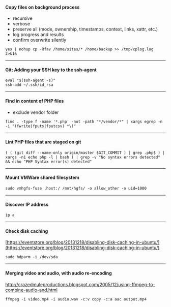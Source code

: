 #### Copy files on background process
+ recursive
+ verbose
+ preserve all (mode, ownership, timestamps, context, links, xattr, etc.)
+ log progress and results
+ confirm overwrite silently
```
yes | nohup cp -Rfav /home/sites/* /home/backup >> /tmp/cplog.log 2>&1&
```
***
#### Git: Adding your SSH key to the ssh-agent
```
eval "$(ssh-agent -s)"
ssh-add ~/.ssh/id_rsa
```
***
#### Find in content of PHP files
+ exclude vendor folder
```
find . -type f -name '*.php' -not -path "*/vendor/*" | xargs egrep -n -i "(fwrite|fputs|fputcsv) *\("
```
***
#### Lint PHP files that are staged on git
```
( ( (git diff --name-only origin/master $GIT_COMMIT ) | grep .php$ ) | xargs -n1 echo php -l | bash ) | grep -v "No syntax errors detected" && echo "PHP Syntax error(s) detected"
```
***
#### Mount VMWare shared filesystem
```
sudo vmhgfs-fuse .host:/ /mnt/hgfs/ -o allow_other -o uid=1000
```
***
#### Discover IP address
```
ip a
```
***
#### Check disk caching
[https://eventstore.org/blog/20131218/disabling-disk-caching-in-ubuntu/](https://eventstore.org/blog/20131218/disabling-disk-caching-in-ubuntu/)
```
sudo hdparm -i /dev/sda
```
***
#### Merging video and audio, with audio re-encoding
http://crazedmuleproductions.blogspot.com/2005/12/using-ffmpeg-to-combine-audio-and.html
```
ffmpeg -i video.mp4 -i audio.wav -c:v copy -c:a aac output.mp4
```